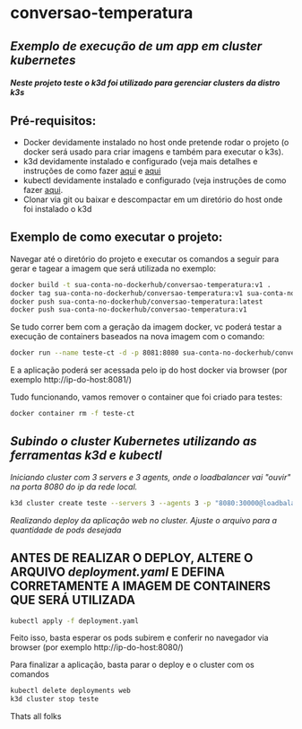 # conversao-temperatura

## _Exemplo de execução de um app em cluster kubernetes_
####  _Neste projeto teste o k3d foi utilizado para gerenciar clusters da distro k3s_

## Pré-requisitos:

- Docker devidamente instalado no host onde pretende rodar o projeto (o docker será usado para criar imagens e também para executar o k3s).
- k3d devidamente instalado e configurado (veja mais detalhes e instruções de como fazer [aqui](https://github.com/k3d-io/k3d) e [aqui](https://k3d.io/v5.4.1/#installation)
- kubectl devidamente instalado e configurado (veja instruções de como fazer [aqui](https://kubernetes.io/docs/tasks/tools/).
- Clonar via git ou baixar e descompactar em um diretório do host onde foi instalado o k3d


## Exemplo de como executar o projeto:

Navegar até o diretório do projeto e executar os comandos a seguir para gerar e tagear a imagem que será utilizada no exemplo:
```sh
docker build -t sua-conta-no-dockerhub/conversao-temperatura:v1 .
docker tag sua-conta-no-dockerhub/conversao-temperatura:v1 sua-conta-no-dockerhub/conversao-temperatura:latest
docker push sua-conta-no-dockerhub/conversao-temperatura:latest
docker push sua-conta-no-dockerhub/conversao-temperatura:v1
```

Se tudo correr bem com a geração da imagem docker, vc poderá testar a execução de containers baseados na nova imagem com o comando:
```sh
docker run --name teste-ct -d -p 8081:8080 sua-conta-no-dockerhub/conversao-temperatura:v1 
```
E a aplicação poderá ser acessada pelo ip do host docker via browser (por exemplo http://ip-do-host:8081/)

Tudo funcionando, vamos remover o container que foi criado para testes:
```sh
docker container rm -f teste-ct
```



## _Subindo o cluster Kubernetes utilizando as ferramentas k3d e kubectl_
_Iniciando cluster com 3 servers e 3 agents, onde o loadbalancer vai "ouvir" na porta 8080 do ip da rede local._
```sh
k3d cluster create teste --servers 3 --agents 3 -p "8080:30000@loadbalancer"
```

_Realizando deploy da aplicação web no cluster. Ajuste o arquivo para a quantidade de pods desejada_
## ANTES DE REALIZAR O DEPLOY, ALTERE O ARQUIVO _deployment.yaml_ E DEFINA CORRETAMENTE A IMAGEM DE CONTAINERS QUE SERÁ UTILIZADA
```sh
kubectl apply -f deployment.yaml
```

Feito isso, basta esperar os pods subirem e conferir no navegador via browser (por exemplo http://ip-do-host:8080/)

Para finalizar a aplicação, basta parar o deploy e o cluster com os comandos
```sh
kubectl delete deployments web
k3d cluster stop teste
```

Thats all folks
